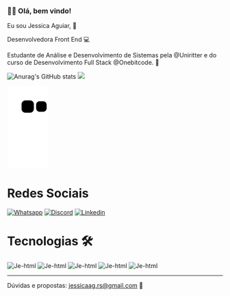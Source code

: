 ### 👧🏾 Olá, bem vindo!

Eu sou Jessica Aguiar, 🤩

Desenvolvedora Front End 💻

Estudante de Análise e Desenvolvimento de Sistemas pela @Uniritter e do curso de Desenvolvimento Full Stack @Onebitcode. 📗


<div>
  
   ![Anurag's GitHub stats](https://github-readme-stats.vercel.app/api?username=jessicaagrs&show_icons=true&theme=radical)
   <img height="180em" src="https://github-readme-stats.vercel.app/api/top-langs/?username=jessicaagrs&layout=compact&theme=synthwave"/>
   <p dir="auto"><a target="_blank" rel="noopener noreferrer" href="https://github.com/jessicaagrs/jessicaagrs/blob/output/github-contribution-grid-snake.svg"><img      src="https://github.com/rafaballerini/rafaballerini/raw/output/github-contribution-grid-snake.svg" alt="Snake animation" style="max-width: 100%;"></a></p>
  
  </div>
  
  # Redes Sociais
  
  [![Whatsapp](https://img.shields.io/badge/WhatsApp-25D366?style=for-the-badge&logo=whatsapp&logoColor=white)](https://api.whatsapp.com/send?phone=555194252048)
  [![Discord](https://img.shields.io/badge/Discord-7289DA?style=for-the-badge&logo=discord&logoColor=white)](https://discord.com/channels/@JessicaAguiar#1868)
  [![Linkedin](https://img.shields.io/badge/LinkedIn-0077B5?style=for-the-badge&logo=linkedin&logoColor=white)](https://www.linkedin.com/in/jessicaag-rs/)
 
  
  # Tecnologias 🛠️
  
  <div>
  
  <img align="center" alt="Je-html" height="100" width="70" src="https://cdn.jsdelivr.net/gh/devicons/devicon/icons/html5/html5-original-wordmark.svg"/>
  
  
  
  <img align="center" alt="Je-html" height="100" width="70" src="https://cdn.jsdelivr.net/gh/devicons/devicon/icons/css3/css3-original-wordmark.svg"/>
  
  
  
  <img align="center" alt="Je-html" height="100" width="70" src="https://cdn.jsdelivr.net/gh/devicons/devicon/icons/javascript/javascript-original.svg"/>
  
  
  
  <img align="center" alt="Je-html" height="100" width="70" src="https://miro.medium.com/max/854/1*wqnAwHqLk4e5fJ393pgUKQ.png"/>
  
  
  
  <img align="center" alt="Je-html" height="100" width="70" src="https://cdn.jsdelivr.net/gh/devicons/devicon/icons/git/git-original-wordmark.svg"/>


 
  </div>
  
 ----------------------------------------------------
  Dúvidas e propostas: jessicaag.rs@gmail.com 📧

 
